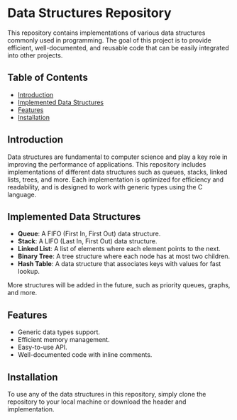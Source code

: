 # Data Structures Repository

This repository contains implementations of various data structures commonly used in programming. The goal of this project is to provide efficient, well-documented, and reusable code that can be easily integrated into other projects.

## Table of Contents
- [Introduction](#introduction)
- [Implemented Data Structures](#implemented-data-structures)
- [Features](#features)
- [Installation](#installation)

## Introduction

Data structures are fundamental to computer science and play a key role in improving the performance of applications. This repository includes implementations of different data structures such as queues, stacks, linked lists, trees, and more. Each implementation is optimized for efficiency and readability, and is designed to work with generic types using the C language.

## Implemented Data Structures

- **Queue**: A FIFO (First In, First Out) data structure.
- **Stack**: A LIFO (Last In, First Out) data structure.
- **Linked List**: A list of elements where each element points to the next.
- **Binary Tree**: A tree structure where each node has at most two children.
- **Hash Table**: A data structure that associates keys with values for fast lookup.

More structures will be added in the future, such as priority queues, graphs, and more.

## Features

- Generic data types support.
- Efficient memory management.
- Easy-to-use API.
- Well-documented code with inline comments.

## Installation

To use any of the data structures in this repository, simply clone the repository to your local machine or download the header and implementation.